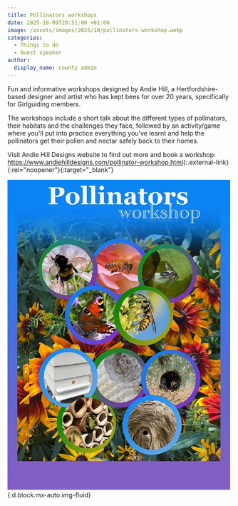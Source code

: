 ```yaml
---
title: Pollinators workshops
date: 2025-10-09T20:51:00 +01:00
image: /assets/images/2025/10/pollinators-workshop.webp
categories:
  - Things to do
  - Guest speaker
author:
  display_name: county admin
---
```

Fun and informative workshops designed by Andie Hill, a Hertfordshire-based designer and artist who has kept bees for over 20 years, specifically for Girlguiding members.

The workshops include a short talk about the different types of pollinators, their habitats and the challenges they face, followed by an activity/game where you'll put into practice everything you've learnt and help the pollinators get their pollen and nectar safely back to their homes.

Visit Andie Hill Designs website to find out more and book a workshop: <https://www.andiehilldesigns.com/pollinator-workshop.html>{:.external-link}{:rel="noopener"}{:target="_blank"}

![Pollinators poster](/assets/images/2025/10/pollinators.webp){:d.block.mx-auto.img-fluid}
